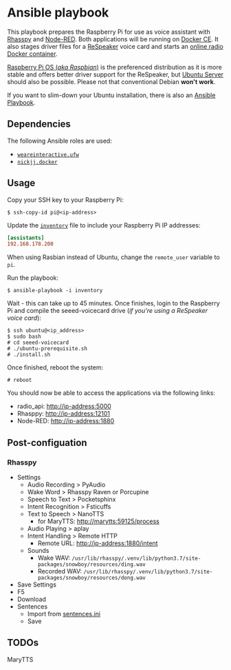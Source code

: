 # Ansible playbook

This playbook prepares the Raspberry Pi for use as voice assistant with [Rhasspy](https://github.com/synesthesiam/rhasspy) and [Node-RED](https://nodered.org). Both applications will be running on [Docker CE](https://docs.docker.com/get-docker/). It also stages driver files for a [ReSpeaker](https://respeaker.io) voice card and starts an [online radio Docker container](https://github.com/stdevel/radio_api).

[Raspberry Pi OS (*aka Raspbian*)](https://raspbian.org) is the preferenced distribution as it is more stable and offers better driver support for the ReSpeaker, but [Ubuntu Server](https://ubuntu.com/download/raspberry-pi) should also be possible. Please not that conventional Debian **won't work**.

If you want to slim-down your Ubuntu installation, there is also an [Ansible Playbook](ansible/cleanup_ubuntu.yml).

## Dependencies

The following Ansible roles are used:

- [`weareinteractive.ufw`](https://galaxy.ansible.com/weareinteractive/ufw)
- [`nickjj.docker`](https://galaxy.ansible.com/nickjj/docker)

## Usage

Copy your SSH key to your Raspberry Pi:

```shell
$ ssh-copy-id pi@<ip-address>
```

Update the [`inventory`](inventory) file to include your Raspberry Pi IP addresses:

```ini
[assistants]
192.168.178.200
```

When using Rasbian instead of Ubuntu, change the `remote_user` variable to `pi`.

Run the playbook:

```shell
$ ansible-playbook -i inventory
```

Wait - this can take up to 45 minutes.
Once finishes, login to the Raspberry Pi and compile the seeed-voicecard drive (*if you're using a ReSpeaker voice card*):

```shell
$ ssh ubuntu@<ip_address>
$ sudo bash
# cd seeed-voicecard
# ./ubuntu-prerequisite.sh
# ./install.sh
```

Once finished, reboot the system:

```shell
# reboot
```

You should now be able to access the applications via the following links:

- radio_api: [http://ip-address:5000](http://ip-address:5000)
- Rhasppy: [http://ip-address:12101](http://ip-address:12101)
- Node-RED: [http://ip-address:1880](http://ip-address:1880)

## Post-configuation

### Rhasspy

- Settings
  - Audio Recording > PyAudio
  - Wake Word > Rhasspy Raven or Porcupine
  - Speech to Text > Pocketsphinx
  - Intent Recognition > Fsticuffs
  - Text to Speech > NanoTTS
    - for MaryTTS: [http://marytts:59125/process](http://marytts:59125/process)
  - Audio Playing > aplay
  - Intent Handling > Remote HTTP
    - Remote URL: [http://ip-address:1880/intent](http://ip-address:1880/intent)
  - Sounds
    - Wake WAV: `/usr/lib/rhasspy/.venv/lib/python3.7/site-packages/snowboy/resources/ding.wav`
    - Recorded WAV: `/usr/lib/rhasspy/.venv/lib/python3.7/site-packages/snowboy/resources/dong.wav`
- Save Settings
- F5
- Download
- Sentences
  - Import from [sentences.ini](templates/sentences.ini)
  - Save

## TODOs

MaryTTS
